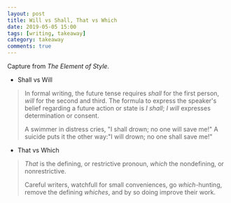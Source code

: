 ```yaml
---
layout: post
title: Will vs Shall, That vs Which
date: 2019-05-05 15:00
tags: [writing, takeaway]
category: takeaway
comments: true
---
```


Capture from *The Element of Style*.


* Shall vs Will

> In formal writing, the future tense requires *shall* for the first person, *will* for the second and third. The formula to express the speaker's belief regarding a future action or state is *I shall*; *I will* expresses determination or consent.
> 
> A swimmer in distress cries, "I shall drown; no one will save me!"
> A suicide puts it the other way:"I will drown; no one shall save me!"
 
 

* That vs Which

> *That* is the defining, or restrictive pronoun, *which* the nondefining, or nonrestrictive.
> 
> Careful writers, watchfull for small conveniences, go *which*-hunting, remove the defining *whiches*, and by so doing improve their work.
